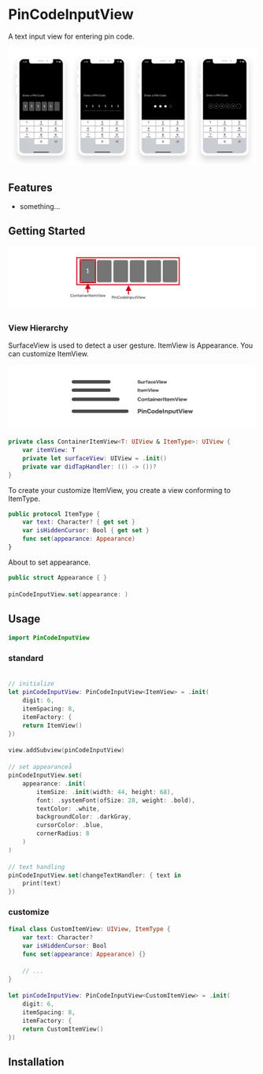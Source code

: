 # PinCodeInputView
A text input view for entering pin code. 

![](demo.png)

## Features

- something...

## Getting Started


![](description1.png)

### View Hierarchy

SurfaceView is used to detect a user gesture.
ItemView is Appearance. You can customize ItemView.

![](description2.png)

```swift
private class ContainerItemView<T: UIView & ItemType>: UIView {
    var itemView: T
    private let surfaceView: UIView = .init()
    private var didTapHandler: (() -> ())?
}
```

To create your customize ItemView, you create a view conforming to ItemType.
```swift
public protocol ItemType {
    var text: Character? { get set }
    var isHiddenCursor: Bool { get set }
    func set(appearance: Appearance)
}
```

About  to set appearance.
```swift
public struct Appearance { }

pinCodeInputView.set(appearance: )
```


## Usage


```swift
import PinCodeInputView
```

### standard
```swift

// initialize
let pinCodeInputView: PinCodeInputView<ItemView> = .init(
    digit: 6,
    itemSpacing: 8,
    itemFactory: {
    return ItemView()
})

view.addSubview(pinCodeInputView)

// set appearanceå
pinCodeInputView.set(
    appearance: .init(
        itemSize: .init(width: 44, height: 68),
        font: .systemFont(ofSize: 28, weight: .bold),
        textColor: .white,
        backgroundColor: .darkGray,
        cursorColor: .blue,
        cornerRadius: 8
    )
)

// text handling
pinCodeInputView.set(changeTextHandler: { text in
    print(text)
})
```

### customize

```swift
final class CustomItemView: UIView, ItemType {
    var text: Character?
    var isHiddenCursor: Bool
    func set(appearance: Appearance) {}
    
    // ...
}

let pinCodeInputView: PinCodeInputView<CustomItemView> = .init(
    digit: 6,
    itemSpacing: 8,
    itemFactory: {
    return CustomItemView()
})
```

## Installation


